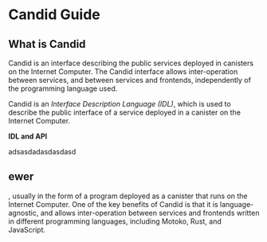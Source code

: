 # Candid Guide

## What is Candid
Candid is an interface describing the public services deployed in canisters on the Internet Computer. The Candid interface allows inter-operation between services, and between services and frontends, independently of the programming language used. 

Candid is an *Interface Description Language (IDL)*, which is used to describe the public interface of a service deployed in a canister on the Internet Computer. 







**IDL and API**

adsasdadasdasdasd

## ewer

, usually in the form of a program deployed as a canister that runs on the Internet Computer. One of the key benefits of Candid is that it is language-agnostic, and allows inter-operation between services and frontends written in different programming languages, including Motoko, Rust, and JavaScript.
